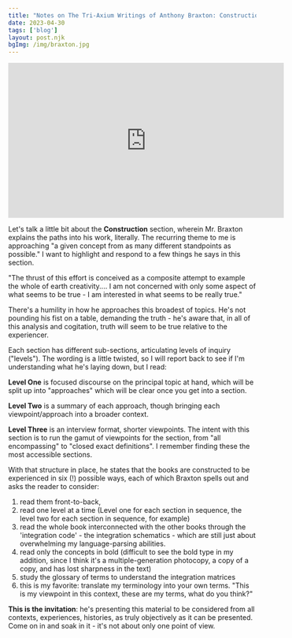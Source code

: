```yaml
---
title: "Notes on The Tri-Axium Writings of Anthony Braxton: Construction and The Invitation"
date: 2023-04-30
tags: ['blog']
layout: post.njk
bgImg: /img/braxton.jpg
---
```

<iframe width="560" height="315" src="https://www.youtube.com/embed/dMOcv4msOKo" title="YouTube video player" frameborder="0" allow="accelerometer; autoplay; clipboard-write; encrypted-media; gyroscope; picture-in-picture; web-share" allowfullscreen></iframe>

Let's talk a little bit about the **Construction** section, wherein Mr. Braxton explains the paths into his work, literally. The recurring theme to me is approaching "a given concept from as many different standpoints as possible." I want to highlight and respond to a few things he says in this section.

"The thrust of this effort is conceived as a composite attempt to example the whole of earth creativity.... I am not concerned with only some aspect of what seems to be true - I am interested in what seems to be really true." 

There's a humility in how he approaches this broadest of topics. He's not pounding his fist on a table, demanding the truth - he's aware that, in all of this analysis and cogitation, truth will seem to be true relative to the experiencer.

Each section has different sub-sections, articulating levels of inquiry ("levels"). The wording is a little twisted, so I will report back to see if I'm understanding what he's laying down, but I read:

**Level One** is focused discourse on the principal topic at hand, which will be split up into "approaches" which will be clear once you get into a section.

**Level Two** is a summary of each approach, though bringing each viewpoint/approach into a broader context.

**Level Three** is an interview format, shorter viewpoints. The intent with this section is to run the gamut of viewpoints for the section, from "all encompassing" to "closed exact definitions". I remember finding these the most accessible sections.

With that structure in place, he states that the books are constructed to be experienced in six (!) possible ways, each of which Braxton spells out and asks the reader to consider: 
1. read them front-to-back,
2. read one level at a time (Level one for each section in sequence, the level two for each section in sequence, for example)
3. read the whole book interconnected with the other books through the 'integration code' - the integration schematics - which are still just about overwhelming my language-parsing abilities.
4. read only the concepts in bold (difficult to see the bold type in my addition, since I think it's a multiple-generation photocopy, a copy of a copy, and has lost sharpness in the text)
5. study the glossary of terms to understand the integration matrices 
6. this is my favorite: translate my terminology into your own terms. "This is my viewpoint in this context, these are my terms, what do you think?"

**This is the invitation**: he's presenting this material to be considered from all contexts, experiences, histories, as truly objectively as it can be presented. Come on in and soak in it - it's not about only one point of view.





